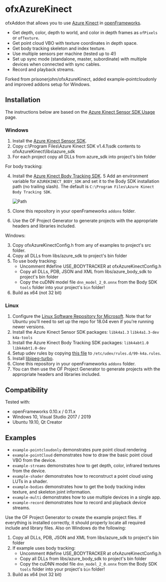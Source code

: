 # ofxAzureKinect

ofxAddon that allows you to use [Azure Kinect](https://azure.microsoft.com/en-us/services/kinect-dk/) in [openFrameworks](https://github.com/openframeworks/openFrameworks).

* Get depth, color, depth to world, and color in depth frames as `ofPixels` or `ofTexture`.
* Get point cloud VBO with texture coordinates in depth space.
* Get body tracking skeleton and index texture.
* Use multiple sensors per machine (tested up to 4!)
* Set up sync mode (standalone, master, subordinate) with multiple devices when connected with sync cables.
* Record and playback streams.

Forked from prisonerjohn/ofxAzureKinect, added example-pointcloudonly and improved addons setup for Windows.

## Installation

The instructions below are based on the [Azure Kinect Sensor SDK Usage](https://github.com/microsoft/Azure-Kinect-Sensor-SDK/blob/develop/docs/usage.md) page.

### Windows

1. Install the [Azure Kinect Sensor SDK](https://docs.microsoft.com/en-us/azure/Kinect-dk/sensor-sdk-download).
2. Copy c:\Program Files\Azure Kinect SDK v1.4.1\sdk contents to ofxAzureKinect\libs\azure_sdk
3. For each project copy all DLLs from azure_sdk into project's bin folder

For body tracking:

4. Install the [Azure Kinect Body Tracking SDK](https://docs.microsoft.com/en-us/azure/Kinect-dk/body-sdk-download).
5 Add an environment variable for `AZUREKINECT_BODY_SDK` and set it to the Body SDK installation path (no trailing slash). The default is `C:\Program Files\Azure Kinect Body Tracking SDK`.

	![Path](Install-Path.png)

1. Clone this repository in your openFrameworks `addons` folder.
2. Use the OF Project Generator to generate projects with the appropriate headers and libraries included.

Windows:
 
3. Copy ofxAzureKinectConfig.h from any of examples to project's src folder.
4. Copy all DLLs from libs/azure_sdk to project's bin folder
5. To use body tracking:
    - Uncomment #define USE_BODYTRACKER at ofxAzureKinectConfig.h
    - Copy all DLLs, PDB, JSON and XML from libs/azure_body_sdk to project's bin folder
    - Copy the cuDNN model file `dnn_model_2_0.onnx` from the Body SDK `tools` folder into your project's `bin` folder!
6. Build as x64 (not 32 bit)

### Linux

1. Configure the [Linux Software Repository for Microsoft](https://docs.microsoft.com/en-us/windows-server/administration/linux-package-repository-for-microsoft-software). Note that for Ubuntu you'll need to set up the repo for 18.04 even if you're running newer versions.
2. Install the Azure Kinect Sensor SDK packages: `libk4a1.3` `libk4a1.3-dev` `k4a-tools`
3. Install the Azure Kinect Body Tracking SDK packages: `libk4abt1.0` `libk4abt1.0-dev`
4. Setup udev rules by copying [this file](https://github.com/microsoft/Azure-Kinect-Sensor-SDK/blob/develop/scripts/99-k4a.rules) to `/etc/udev/rules.d/99-k4a.rules`.
5. Install [libjpeg-turbo](https://sourceforge.net/projects/libjpeg-turbo/).
6. Clone this repository in your openFrameworks `addons` folder.
7. You can then use the OF Project Generator to generate projects with the appropriate headers and libraries included. 

## Compatibility

Tested with: 
* openFrameworks 0.10.x / 0.11.x
* Windows 10, Visual Studio 2017 / 2019
* Ubuntu 19.10, Qt Creator

## Examples

* `example-pointcloudonly` demonstrates pure point cloud rendering
* `example-pointCloud` demonstrates how to draw the basic point cloud VBO from the device.
* `example-streams` demonstrates how to get depth, color, infrared textures from the device.
* `example-shader` demonstrates how to reconstruct a point cloud using LUTs in a shader.
* `example-bodies` demonstrates how to get the body tracking index texture, and skeleton joint information.
* `example-multi` demonstrates how to use multiple devices in a single app.
* `example-record` demonstrates how to record and playback device streams.

Use the OF Project Generator to create the example project files. If everything is installed correctly, it should properly locate all required include and library files.
Also on Windows do the following:
1. Copy all DLLs, PDB, JSON and XML from libs/azure_sdk to project's bin folder
2. If example uses body tracking:
    - Uncomment #define USE_BODYTRACKER at ofxAzureKinectConfig.h
    - Copy all DLLs from libs/azure_body_sdk to project's bin folder
    - Copy the cuDNN model file `dnn_model_2_0.onnx` from the Body SDK `tools` folder into your project's `bin` folder!
3. Build as x64 (not 32 bit)

